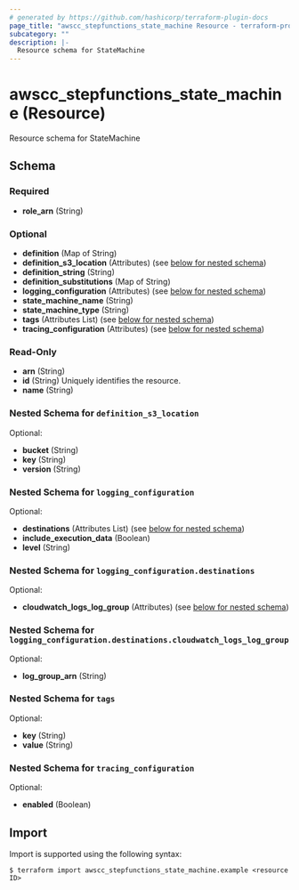 ```yaml
---
# generated by https://github.com/hashicorp/terraform-plugin-docs
page_title: "awscc_stepfunctions_state_machine Resource - terraform-provider-awscc"
subcategory: ""
description: |-
  Resource schema for StateMachine
---
```


# awscc_stepfunctions_state_machine (Resource)

Resource schema for StateMachine



<!-- schema generated by tfplugindocs -->
## Schema

### Required

- **role_arn** (String)

### Optional

- **definition** (Map of String)
- **definition_s3_location** (Attributes) (see [below for nested schema](#nestedatt--definition_s3_location))
- **definition_string** (String)
- **definition_substitutions** (Map of String)
- **logging_configuration** (Attributes) (see [below for nested schema](#nestedatt--logging_configuration))
- **state_machine_name** (String)
- **state_machine_type** (String)
- **tags** (Attributes List) (see [below for nested schema](#nestedatt--tags))
- **tracing_configuration** (Attributes) (see [below for nested schema](#nestedatt--tracing_configuration))

### Read-Only

- **arn** (String)
- **id** (String) Uniquely identifies the resource.
- **name** (String)

<a id="nestedatt--definition_s3_location"></a>
### Nested Schema for `definition_s3_location`

Optional:

- **bucket** (String)
- **key** (String)
- **version** (String)


<a id="nestedatt--logging_configuration"></a>
### Nested Schema for `logging_configuration`

Optional:

- **destinations** (Attributes List) (see [below for nested schema](#nestedatt--logging_configuration--destinations))
- **include_execution_data** (Boolean)
- **level** (String)

<a id="nestedatt--logging_configuration--destinations"></a>
### Nested Schema for `logging_configuration.destinations`

Optional:

- **cloudwatch_logs_log_group** (Attributes) (see [below for nested schema](#nestedatt--logging_configuration--destinations--cloudwatch_logs_log_group))

<a id="nestedatt--logging_configuration--destinations--cloudwatch_logs_log_group"></a>
### Nested Schema for `logging_configuration.destinations.cloudwatch_logs_log_group`

Optional:

- **log_group_arn** (String)




<a id="nestedatt--tags"></a>
### Nested Schema for `tags`

Optional:

- **key** (String)
- **value** (String)


<a id="nestedatt--tracing_configuration"></a>
### Nested Schema for `tracing_configuration`

Optional:

- **enabled** (Boolean)

## Import

Import is supported using the following syntax:

```shell
$ terraform import awscc_stepfunctions_state_machine.example <resource ID>
```
